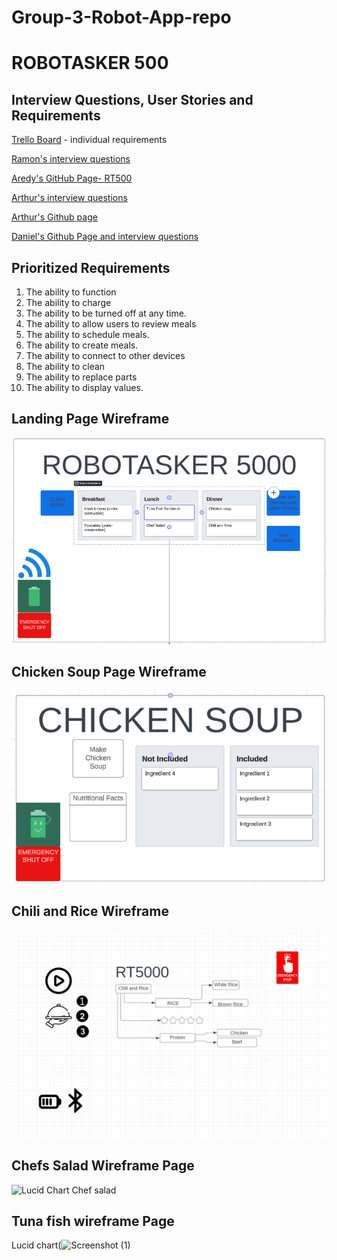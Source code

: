 
# Group-3-Robot-App-repo

# ROBOTASKER 500
## Interview Questions, User Stories and Requirements
[Trello Board](https://trello.com/w/designingarobotappgroupfinal/home) - individual requirements

[Ramon's interview questions](https://github.com/RamonGarciiaa/10-interview-questions)

[Aredy's GitHub Page- RT500](https://aquijano10.github.io/RT5000/)

[Arthur's interview questions](https://github.com/muttttt/Group-3-Robot-App-repo/blob/main/ArthurInterviewQuestions)

[Arthur's Github page]( muttttt.github.io/ChickenSoup/ )

[Daniel's Github Page and interview questions](https://github.com/danielgebar/Daniel-s-trello-github-lucid)

## Prioritized Requirements
1. The ability to function
2. The ability to charge
3. The ability to be turned off at any time.
4. The ability to allow users to review meals
5. The ability to schedule meals.
6. The ability to create meals.
7. The ability to connect to other devices
8. The ability to clean
9. The ability to replace parts
10. The ability to display values.

## Landing Page Wireframe
![](robotasker500.png)
##  Chicken Soup Page Wireframe
![](chickensoup.png)

## Chili and Rice Wireframe
![](ChiliandRiceLucidChart.png)

## Chefs Salad Wireframe Page 
![Lucid Chart Chef salad](https://github.com/muttttt/Group-3-Robot-App-repo/assets/160677680/ab06d6d4-4329-44a1-9f8b-6444ef6df119)
## Tuna fish wireframe Page 
Lucid chart(![Screenshot (1)](https://github.com/muttttt/Group-3-Robot-App-repo/assets/160678227/963e678b-e54b-47e8-816b-febd5489cbaf)

